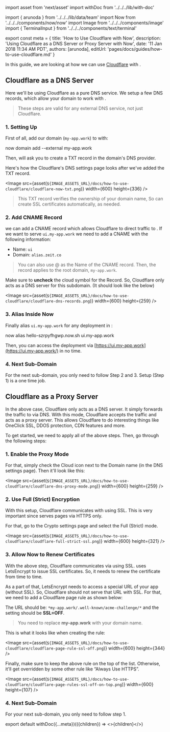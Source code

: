 import asset from 'next/asset'
import withDoc from '../../../lib/with-doc'

import { arunoda } from '../../../lib/data/team'
import Now from '../../../components/now/now'
import Image from '../../../components/image'
import { TerminalInput } from '../../../components/text/terminal'

export const meta = {
  title: 'How to Use Cloudflare with Now',
  description: 'Using Cloudflare as a DNS Server or Proxy Server with Now',
  date: '11 Jan 2018 11:34 AM PDT',
  authors: [arunoda],
  editUrl: 'pages/docs/guides/how-to-use-cloudflare.md'
}

In this guide, we are looking at how we can use [Cloudflare](https://www.cloudflare.com/) with <Now color="#000"/>.

## Cloudflare as a DNS Server

Here we'll be using Cloudflare as a pure DNS service. We setup a few DNS records, which allow your domain to work with <Now color="#000"/>.

> These steps are valid for any external DNS service, not just Cloudflare.

### 1. Setting Up

First of all, add our domain (`my-app.work`) to <Now color="#000"/> with:

<TerminalInput>now domain add --external my-app.work</TerminalInput>

Then, <Now color="#000"/> will ask you to create a TXT record in the domain's DNS provider.

Here's how the Cloudflare's DNS settings page looks after we've added the TXT record.

<Image
  src={asset(`${IMAGE_ASSETS_URL}/docs/how-to-use-cloudflare/cloudflare-now-txt.png`)}
  width={600}
  height={336}
/>

> This TXT record verifies the ownership of your domain name, So <Now color="#000"/> can create SSL certificates automatically, as needed.

### 2. Add CNAME Record

<Now color="#000"/> we can add a CNAME record which allows Cloudflare to direct traffic to <Now color="#000"/>. If we want to serve `ui.my-app.work` we need to add a CNAME with the following information:


* Name: `ui`
* Domain: `alias.zeit.co`

> You can also use @ as the Name of the CNAME record. Then, the record applies to the root domain, `my-app.work`.


Make sure to **uncheck** the cloud symbol for the Record. So, Cloudflare only acts as a DNS server for this subdomain.
(It should look like the below)

<Image
  src={asset(`${IMAGE_ASSETS_URL}/docs/how-to-use-cloudflare/cloudflare-dns-records.png`)}
  width={600}
  height={259}
/>

### 3. Alias Inside Now

Finally alias  `ui.my-app.work` for any deployment in <Now color="#000"/>:

<TerminalInput>now alias hello-szrpyfhgwp.now.sh ui.my-app.work</TerminalInput>

Then, you can access the deployment via [https://ui.my-app.work](https://ui.my-app.work/) in no time.

### 4. Next Sub-Domain

For the next sub-domain, you only need to follow Step 2 and 3. Setup (Step 1) is a one time job.

## Cloudflare as a Proxy Server

In the above case, Cloudflare only acts as a DNS server. It simply forwards the traffic to <Now color="#000"/> via DNS. With this mode, Cloudflare accepts the traffic and acts as a proxy server. This allows Cloudflare to do interesting things like OneClick SSL, DDOS protection, CDN features and more.

To get started, we need to apply all of the above steps. Then, go through the following steps:

### 1. Enable the Proxy Mode

For that, simply check the Cloud icon next to the Domain name (in the DNS settings page). Then it'll look like this:

<Image
  src={asset(`${IMAGE_ASSETS_URL}/docs/how-to-use-cloudflare/cloudflare-dns-proxy-mode.png`)}
  width={600}
  height={259}
/>

### 2. Use Full (Strict) Encryption

With this setup, Cloudflare communicates with <Now color="#000"/> using SSL. This is very important since <Now color="#000"/> serves pages via HTTPS only.

For that, go to the Crypto settings page and select the Full (Strict) mode.

<Image
  src={asset(`${IMAGE_ASSETS_URL}/docs/how-to-use-cloudflare/cloudflare-full-strict-ssl.png`)}
  width={600}
  height={321}
/>

### 3. Allow Now to Renew Certificates

With the above step, Cloudflare communicates via <Now color="#000"/> using SSL. <Now color="#000"/> uses LetsEncrypt to issue SSL certificates. So, it needs to renew the certificate from time to time.

As a part of that, LetsEncrypt needs to access a special URL of your app (without SSL). So, Cloudflare should not serve that URL with SSL. For that, we need to add a Cloudflare page rule as shown below:

The URL should be: `*my-app.work/.well-known/acme-challenge/*`  and the setting should be **SSL=OFF**.

> You need to replace **my-app.work** with your domain name.

This is what it looks like when creating the rule:

<Image
  src={asset(`${IMAGE_ASSETS_URL}/docs/how-to-use-cloudflare/cloudflare-page-rule-ssl-off.png`)}
  width={600}
  height={344}
/>

Finally, make sure to keep the above rule on the top of the list. Otherwise, it'll get overridden by some other rule like “Always Use HTTPS”.

<Image
  src={asset(`${IMAGE_ASSETS_URL}/docs/how-to-use-cloudflare/cloudflare-page-rules-ssl-off-on-top.png`)}
  width={600}
  height={107}
/>

### 4. Next Sub-Domain

For your next sub-domain, you only need to follow step 1.

export default withDoc({...meta})(({children}) => <>{children}</>)
